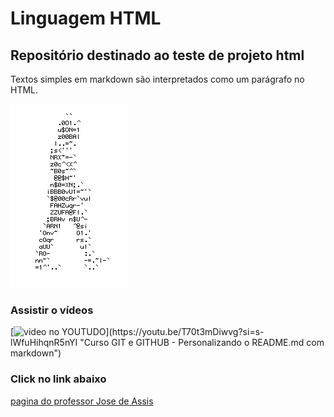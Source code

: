 # Linguagem HTML
## Repositório destinado ao teste de projeto html
Textos simples em markdown são interpretados como um parágrafo no HTML.

![homem letra](https://github.com/Oliver-prg/html/blob/main/homem%20letra.gif)

### Assistir o vídeos
[![video no YOUTUDO]([https://github.com/Oliver-prg/html/blob/main/Youtube-Banner-Size.png](https://github.com/Oliver-prg/html/blob/main/Channerl-Youtube-Banner.jpg))](https://youtu.be/T70t3mDiwvg?si=s-lWfuHihqnR5nYI "Curso GIT e GITHUB - Personalizando o README.md com markdown")

### Click no link abaixo
[pagina do professor Jose de Assis](https://github.com/professorjosedeassis)
